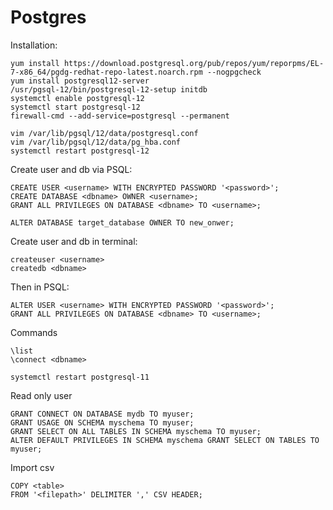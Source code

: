 # Postgres

Installation:
```
yum install https://download.postgresql.org/pub/repos/yum/reporpms/EL-7-x86_64/pgdg-redhat-repo-latest.noarch.rpm --nogpgcheck
yum install postgresql12-server
/usr/pgsql-12/bin/postgresql-12-setup initdb
systemctl enable postgresql-12
systemctl start postgresql-12
firewall-cmd --add-service=postgresql --permanent

vim /var/lib/pgsql/12/data/postgresql.conf
vim /var/lib/pgsql/12/data/pg_hba.conf
systemctl restart postgresql-12
```



Create user and db via PSQL:

```
CREATE USER <username> WITH ENCRYPTED PASSWORD '<password>';
CREATE DATABASE <dbname> OWNER <username>;
GRANT ALL PRIVILEGES ON DATABASE <dbname> TO <username>;
```
```
ALTER DATABASE target_database OWNER TO new_onwer;
```

Create user and db in terminal:

```
createuser <username>
createdb <dbname>
```

Then in PSQL:

```
ALTER USER <username> WITH ENCRYPTED PASSWORD '<password>';
GRANT ALL PRIVILEGES ON DATABASE <dbname> TO <username>;
```



Commands

```
\list
\connect <dbname>
```


```
systemctl restart postgresql-11
```

Read only user

```
GRANT CONNECT ON DATABASE mydb TO myuser;
GRANT USAGE ON SCHEMA myschema TO myuser;
GRANT SELECT ON ALL TABLES IN SCHEMA myschema TO myuser;
ALTER DEFAULT PRIVILEGES IN SCHEMA myschema GRANT SELECT ON TABLES TO myuser;
```

Import csv
```
COPY <table>
FROM '<filepath>' DELIMITER ',' CSV HEADER;

```
